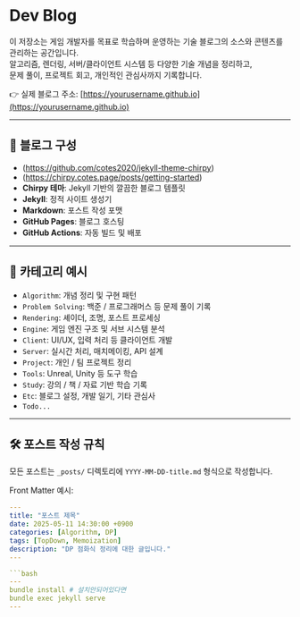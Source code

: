 # Dev Blog

이 저장소는 게임 개발자를 목표로 학습하며 운영하는 기술 블로그의 소스와 콘텐츠를 관리하는 공간입니다.  
알고리즘, 렌더링, 서버/클라이언트 시스템 등 다양한 기술 개념을 정리하고,  
문제 풀이, 프로젝트 회고, 개인적인 관심사까지 기록합니다.

👉 실제 블로그 주소: [https://yourusername.github.io](https://yourusername.github.io)

---

## 📝 블로그 구성

- (https://github.com/cotes2020/jekyll-theme-chirpy)
- (https://chirpy.cotes.page/posts/getting-started)
- **Chirpy 테마**: Jekyll 기반의 깔끔한 블로그 템플릿
- **Jekyll**: 정적 사이트 생성기
- **Markdown**: 포스트 작성 포맷
- **GitHub Pages**: 블로그 호스팅
- **GitHub Actions**: 자동 빌드 및 배포

---

## 📂 카테고리 예시

- `Algorithm`: 개념 정리 및 구현 패턴
- `Problem Solving`: 백준 / 프로그래머스 등 문제 풀이 기록
- `Rendering`: 셰이더, 조명, 포스트 프로세싱
- `Engine`: 게임 엔진 구조 및 서브 시스템 분석
- `Client`: UI/UX, 입력 처리 등 클라이언트 개발
- `Server`: 실시간 처리, 매치메이킹, API 설계
- `Project`: 개인 / 팀 프로젝트 정리
- `Tools`: Unreal, Unity 등 도구 학습
- `Study`: 강의 / 책 / 자료 기반 학습 기록
- `Etc`: 블로그 설정, 개발 일기, 기타 관심사
- `Todo...`
  
---

## 🛠 포스트 작성 규칙

모든 포스트는 `_posts/` 디렉토리에 `YYYY-MM-DD-title.md` 형식으로 작성합니다.

Front Matter 예시:

```yaml
---
title: "포스트 제목"
date: 2025-05-11 14:30:00 +0900
categories: [Algorithm, DP]
tags: [TopDown, Memoization]
description: "DP 점화식 정리에 대한 글입니다."
---

```bash
---
bundle install # 설치안되어있다면
bundle exec jekyll serve
---
